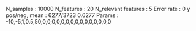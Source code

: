 N_samples                     : 10000
N_features                    : 20
N_relevant features           : 5
Error rate                    : 0
y pos/neg, mean               : 6277/3723 0.6277
Params                        : -10,-5,1,0.5,50,0,0,0,0,0,0,0,0,0,0,0,0,0,0,0
